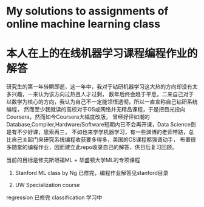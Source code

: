 My solutions to assignments of online machine learning class
===
本人在上的在线机器学习课程编程作业的解答
===

研究生的第一年转瞬即逝，这一年中，我对于钻研机器学习这大热的方向却没有太多兴趣，一来认为该方向过热且人才过剩，
数年后终会趋于平息，二来自己对于以数学为核心的方向，我认为自己不一定能领悟透彻，所以一直宣称自己钻研系统编程，
然而至少我就读的高校对于OS或网络并无精品课程，于是把目光投向Coursera，然而如今Coursera大幅度改版，
曾经好评如潮的Database,Compiler,Hardware/Software短期内已不会再开课，Data Science倒是有不少好课，思索再三，
不如也来学学机器学习，有一些渊博的老师带路，总比自己关起门来研究系统编程收获要多得多，美国的CS课程都强调动手，
布置很多随堂的编程作业，因而建立此repo收录自己的解答，供日后复习回顾。

当前的目标是修完斯坦福ML + 华盛顿大学ML的专项课程


1. Stanford ML class by Ng
已修完，编程作业解答见stanford目录

2. UW Specialization course

regression 已修完
classification 学习中
